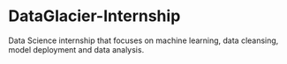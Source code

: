 # DataGlacier-Internship
Data Science internship that focuses on machine learning, data cleansing, model deployment and data analysis.
